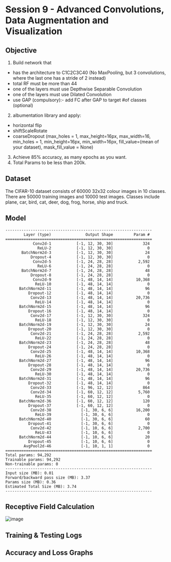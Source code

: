 # Session 9 - Advanced Convolutions, Data Augmentation and Visualization

## Objective 
1. Build network that
  - has the architecture to C1C2C3C40 (No MaxPooling, but 3 convolutions, where the last one has a stride of 2 instead) 
  - total RF must be more than 44
  - one of the layers must use Depthwise Separable Convolution
  - one of the layers must use Dilated Convolution
  - use GAP (compulsory):- add FC after GAP to target #of classes (optional)
2. albumentation library and apply:
  - horizontal flip
  - shiftScaleRotate
  - coarseDropout (max_holes = 1, max_height=16px, max_width=16, min_holes = 1, min_height=16px, min_width=16px, fill_value=(mean of your dataset), mask_fill_value = None)
3. Achieve 85% accuracy, as many epochs as you want.
4. Total Params to be less than 200k.
  
## Dataset
The CIFAR-10 dataset consists of 60000 32x32 colour images in 10 classes. There are 50000 training images and 10000 test images. Classes include plane, car, bird, cat, deer, dog, frog, horse, ship and truck.

## Model
```
----------------------------------------------------------------
        Layer (type)               Output Shape         Param #
================================================================
            Conv2d-1           [-1, 12, 30, 30]             324
              ReLU-2           [-1, 12, 30, 30]               0
       BatchNorm2d-3           [-1, 12, 30, 30]              24
           Dropout-4           [-1, 12, 30, 30]               0
            Conv2d-5           [-1, 24, 28, 28]           2,592
              ReLU-6           [-1, 24, 28, 28]               0
       BatchNorm2d-7           [-1, 24, 28, 28]              48
           Dropout-8           [-1, 24, 28, 28]               0
            Conv2d-9           [-1, 48, 14, 14]          10,368
             ReLU-10           [-1, 48, 14, 14]               0
      BatchNorm2d-11           [-1, 48, 14, 14]              96
          Dropout-12           [-1, 48, 14, 14]               0
           Conv2d-13           [-1, 48, 14, 14]          20,736
             ReLU-14           [-1, 48, 14, 14]               0
      BatchNorm2d-15           [-1, 48, 14, 14]              96
          Dropout-16           [-1, 48, 14, 14]               0
           Conv2d-17           [-1, 12, 30, 30]             324
             ReLU-18           [-1, 12, 30, 30]               0
      BatchNorm2d-19           [-1, 12, 30, 30]              24
          Dropout-20           [-1, 12, 30, 30]               0
           Conv2d-21           [-1, 24, 28, 28]           2,592
             ReLU-22           [-1, 24, 28, 28]               0
      BatchNorm2d-23           [-1, 24, 28, 28]              48
          Dropout-24           [-1, 24, 28, 28]               0
           Conv2d-25           [-1, 48, 14, 14]          10,368
             ReLU-26           [-1, 48, 14, 14]               0
      BatchNorm2d-27           [-1, 48, 14, 14]              96
          Dropout-28           [-1, 48, 14, 14]               0
           Conv2d-29           [-1, 48, 14, 14]          20,736
             ReLU-30           [-1, 48, 14, 14]               0
      BatchNorm2d-31           [-1, 48, 14, 14]              96
          Dropout-32           [-1, 48, 14, 14]               0
           Conv2d-33           [-1, 96, 12, 12]             864
           Conv2d-34           [-1, 60, 12, 12]           5,760
             ReLU-35           [-1, 60, 12, 12]               0
      BatchNorm2d-36           [-1, 60, 12, 12]             120
          Dropout-37           [-1, 60, 12, 12]               0
           Conv2d-38             [-1, 30, 6, 6]          16,200
             ReLU-39             [-1, 30, 6, 6]               0
      BatchNorm2d-40             [-1, 30, 6, 6]              60
          Dropout-41             [-1, 30, 6, 6]               0
           Conv2d-42             [-1, 10, 6, 6]           2,700
             ReLU-43             [-1, 10, 6, 6]               0
      BatchNorm2d-44             [-1, 10, 6, 6]              20
          Dropout-45             [-1, 10, 6, 6]               0
        AvgPool2d-46             [-1, 10, 1, 1]               0
================================================================
Total params: 94,292
Trainable params: 94,292
Non-trainable params: 0
----------------------------------------------------------------
Input size (MB): 0.01
Forward/backward pass size (MB): 3.37
Params size (MB): 0.36
Estimated Total Size (MB): 3.74
----------------------------------------------------------------
```
## Receptive Field Calculation

![image](https://github.com/yuvaraj-venkataswamy/ERA-V1/assets/44864608/d2103a9f-3057-48ad-b9ac-4e98fdd9de77)

## Training & Testing Logs

## Accuracy and Loss Graphs
